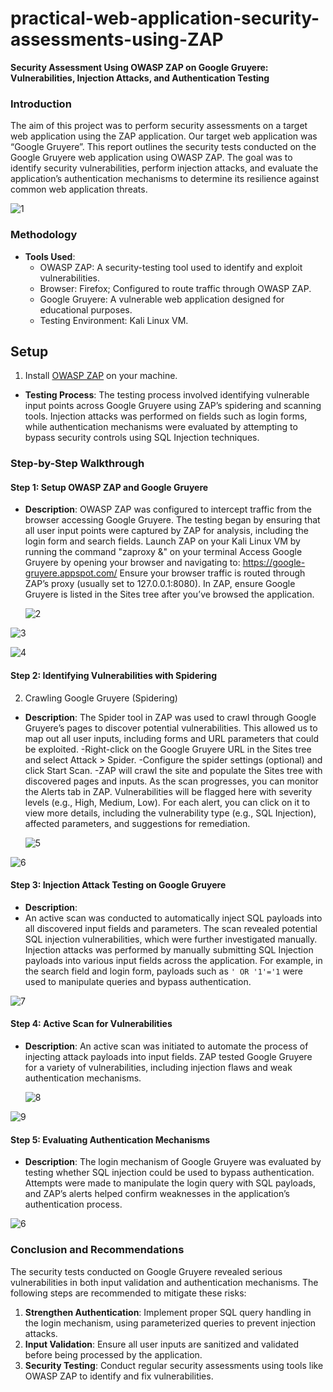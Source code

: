 # practical-web-application-security-assessments-using-ZAP
 
**Security Assessment Using OWASP ZAP on Google Gruyere: Vulnerabilities, Injection Attacks, and Authentication Testing**

### **Introduction**
The aim of this project was to perform security assessments on a target web application using the ZAP application. Our target web application was “Google Gruyere”.
This report outlines the security tests conducted on the Google Gruyere web application using OWASP ZAP. 
The goal was to identify security vulnerabilities, perform injection attacks, and evaluate the application’s authentication mechanisms to determine its resilience against common web application threats.
 
![1](https://github.com/user-attachments/assets/3083f46a-0e66-4105-9f6e-544e1a5bf667)

### **Methodology**

- **Tools Used**: 
  - OWASP ZAP: A security-testing tool used to identify and exploit vulnerabilities.
  - Browser: Firefox; Configured to route traffic through OWASP ZAP.
  - Google Gruyere: A vulnerable web application designed for educational purposes.
  - Testing Environment: Kali Linux VM.

## Setup

1. Install [OWASP ZAP](https://www.zaproxy.org/download/) on your machine.


- **Testing Process**: 
  The testing process involved identifying vulnerable input points across Google Gruyere using ZAP’s spidering and scanning tools. Injection attacks was performed on fields such as login forms, while authentication mechanisms were evaluated by attempting to bypass security controls using SQL Injection techniques.

### **Step-by-Step Walkthrough**

#### **Step 1: Setup OWASP ZAP and Google Gruyere**
- **Description**: 
  OWASP ZAP was configured to intercept traffic from the browser accessing Google Gruyere. The testing began by ensuring that all user input points were captured by ZAP for analysis, including the login form and search fields.
  Launch ZAP on your Kali Linux VM by running the command "zaproxy &" on your terminal
Access Google Gruyere by opening your browser and navigating to:
https://google-gruyere.appspot.com/
Ensure your browser traffic is routed through ZAP’s proxy (usually set to 127.0.0.1:8080).
In ZAP, ensure Google Gruyere is listed in the Sites tree after you’ve browsed the application.

   
  ![2](https://github.com/user-attachments/assets/5459de6c-bcf2-44a8-af24-9519553bdef9)

![3](https://github.com/user-attachments/assets/30f3e4b9-6ad7-461d-8d58-f34184fa170a)

![4](https://github.com/user-attachments/assets/9e036215-58b5-4baa-899e-108aa8d48268)

#### **Step 2: Identifying Vulnerabilities with Spidering**
2. Crawling Google Gruyere (Spidering)
- **Description**: 
  The Spider tool in ZAP was used to crawl through Google Gruyere’s pages to discover potential vulnerabilities. This allowed us to map out all user inputs, including forms and URL parameters that could be exploited.
  -Right-click on the Google Gruyere URL in the Sites tree and select Attack > Spider.
  -Configure the spider settings (optional) and click Start Scan.
  -ZAP will crawl the site and populate the Sites tree with discovered pages and inputs.
  As the scan progresses, you can monitor the Alerts tab in ZAP.
Vulnerabilities will be flagged here with severity levels (e.g., High, Medium, Low).
For each alert, you can click on it to view more details, including the vulnerability type (e.g., SQL Injection), affected parameters, and suggestions for remediation.

  ![5](https://github.com/user-attachments/assets/09282475-ec40-4977-bbe6-b83ce583b265)

![6](https://github.com/user-attachments/assets/56ef3e9f-4523-49a3-9cc2-b8d22a744841)

#### **Step 3: Injection Attack Testing on Google Gruyere**
- **Description**:
- An active scan was conducted to automatically inject SQL payloads into all discovered input fields and parameters. The scan revealed potential SQL injection vulnerabilities, which were further investigated manually.
  Injection attacks was performed by manually submitting SQL Injection payloads into various input fields across the application. For example, in the search field and login form, payloads such as `' OR '1'='1` were used to manipulate queries and bypass authentication.

![7](https://github.com/user-attachments/assets/3fdeca20-2762-4da2-a050-b3226f8da86c)

#### **Step 4: Active Scan for Vulnerabilities**
- **Description**: 
  An active scan was initiated to automate the process of injecting attack payloads into input fields. ZAP tested Google Gruyere for a variety of vulnerabilities, including injection flaws and weak authentication mechanisms.

  ![8](https://github.com/user-attachments/assets/ee66ba5f-4abd-423b-a9cf-95b1dfa7fffc)

![9](https://github.com/user-attachments/assets/12410624-3e6b-49ee-8b12-fe3cb9530537)


#### **Step 5: Evaluating Authentication Mechanisms**
- **Description**: 
  The login mechanism of Google Gruyere was evaluated by testing whether SQL injection could be used to bypass authentication. Attempts were made to manipulate the login query with SQL payloads, and ZAP’s alerts helped confirm weaknesses in the application’s authentication process.
  
 ![6](https://github.com/user-attachments/assets/e8a6fdef-4792-4966-afa4-e42e2b02c3d3)


### **Conclusion and Recommendations**
The security tests conducted on Google Gruyere revealed serious vulnerabilities in both input validation and authentication mechanisms. The following steps are recommended to mitigate these risks:

1. **Strengthen Authentication**: Implement proper SQL query handling in the login mechanism, using parameterized queries to prevent injection attacks.
2. **Input Validation**: Ensure all user inputs are sanitized and validated before being processed by the application.
3. **Security Testing**: Conduct regular security assessments using tools like OWASP ZAP to identify and fix vulnerabilities.
 
